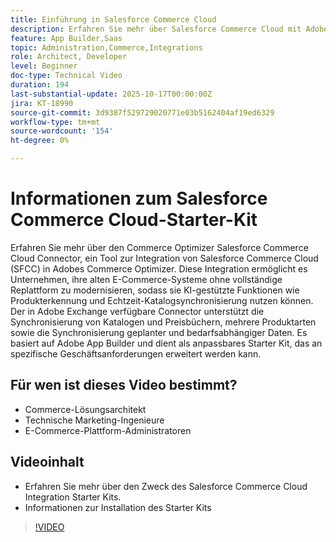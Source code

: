 ```yaml
---
title: Einführung in Salesforce Commerce Cloud
description: Erfahren Sie mehr über Salesforce Commerce Cloud mit Adobe Commerce Optimizer unter Verwendung des SFC-Connectors.
feature: App Builder,Saas
topic: Administration,Commerce,Integrations
role: Architect, Developer
level: Beginner
doc-type: Technical Video
duration: 194
last-substantial-update: 2025-10-17T00:00:00Z
jira: KT-18990
source-git-commit: 3d9387f529729020771e03b5162404af19ed6329
workflow-type: tm+mt
source-wordcount: '154'
ht-degree: 0%

---
```



# Informationen zum Salesforce Commerce Cloud-Starter-Kit

Erfahren Sie mehr über den Commerce Optimizer Salesforce Commerce Cloud Connector, ein Tool zur Integration von Salesforce Commerce Cloud (SFCC) in Adobes Commerce Optimizer. Diese Integration ermöglicht es Unternehmen, ihre alten E-Commerce-Systeme ohne vollständige Replattform zu modernisieren, sodass sie KI-gestützte Funktionen wie Produkterkennung und Echtzeit-Katalogsynchronisierung nutzen können. Der in Adobe Exchange verfügbare Connector unterstützt die Synchronisierung von Katalogen und Preisbüchern, mehrere Produktarten sowie die Synchronisierung geplanter und bedarfsabhängiger Daten. Es basiert auf Adobe App Builder und dient als anpassbares Starter Kit, das an spezifische Geschäftsanforderungen erweitert werden kann.

## Für wen ist dieses Video bestimmt?

* Commerce-Lösungsarchitekt
* Technische Marketing-Ingenieure
* E-Commerce-Plattform-Administratoren

## Videoinhalt

* Erfahren Sie mehr über den Zweck des Salesforce Commerce Cloud Integration Starter Kits.
* Informationen zur Installation des Starter Kits

>[!VIDEO](https://video.tv.adobe.com/v/3476022?captions=ger)

